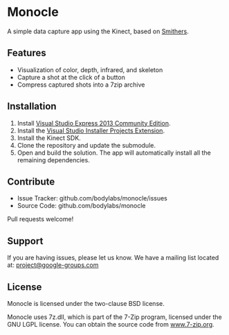 Monocle
=======

A simple data capture app using the Kinect, based on [Smithers][smithers].


Features
--------

- Visualization of color, depth, infrared, and skeleton
- Capture a shot at the click of a button
- Compress captured shots into a 7zip archive


Installation
------------

1. Install [Visual Studio Express 2013 Community Edition][vstudio].
2. Install the [Visual Studio Installer Projects Extension][setuppackage].
3. Install the Kinect SDK.
4. Clone the repository and update the submodule.
5. Open and build the solution. The app will automatically install
   all the remaining dependencies.


Contribute
----------

- Issue Tracker: github.com/bodylabs/monocle/issues
- Source Code: github.com/bodylabs/monocle

Pull requests welcome!


Support
-------

If you are having issues, please let us know.
We have a mailing list located at: project@google-groups.com


License
-------

Monocle is licensed under the two-clause BSD license.

Monocle uses 7z.dll, which is part of the 7-Zip program, licensed under the
GNU LGPL license. You can obtain the source code from www.7-zip.org.


[smithers]: https://github.com/bodylabs/smithers
[vstudio]: https://www.visualstudio.com/en-us/products/visual-studio-community-vs.aspx
[setuppackage]: http://blogs.msdn.com/b/visualstudio/archive/2014/04/17/visual-studio-installer-projects-extension.aspx